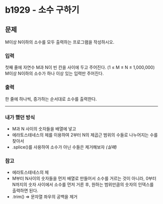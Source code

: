 # b1929 - 소수 구하기

## 문제

M이상 N이하의 소수를 모두 출력하는 프로그램을 작성하시오.

### 입력
첫째 줄에 자연수 M과 N이 빈 칸을 사이에 두고 주어진다. (1 ≤ M ≤ N ≤ 1,000,000) M이상 N이하의 소수가 하나 이상 있는 입력만 주어진다.

### 출력
한 줄에 하나씩, 증가하는 순서대로 소수를 출력한다.

---

### 내가 했던 방식 
- M과 N 사이의 숫자들을 배열에 넣고
- 에라토스테네스의 체를 이용하여 2부터 N의 제곱근 범위의 수들로 나누어지는 수를 찾아서
- .splice()를 사용하여 소수가 아닌 수들은 제거해보자 _(실패)_

### 참고
- 에라토스테네스의 체
- M부터 N사이의 숫자들을 먼저 배열로 만들어서 소수를 거르는 것이 아니라, 
   0부터 N까지의 숫자 사이에서 소수를 먼저 거른 후, 원하는 범위만큼의 숫자의 인덱스를 출력하면 된다.
- .trim() => 문자열 좌우의 공백을 제거